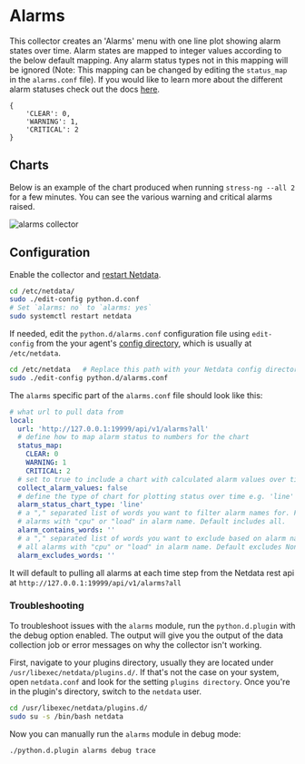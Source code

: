<!--
title: "Alarms"
custom_edit_url: "https://github.com/netdata/netdata/edit/master/collectors/python.d.plugin/alarms/README.md"
sidebar_label: "Alarms"
learn_status: "Published"
learn_rel_path: "Integrations/Monitor/Netdata"
-->

# Alarms

This collector creates an 'Alarms' menu with one line plot showing alarm states over time. Alarm states are mapped to integer values according to the below default mapping. Any alarm status types not in this mapping will be ignored (Note: This mapping can be changed by editing the `status_map` in the `alarms.conf` file). If you would like to learn more about the different alarm statuses check out the docs [here](https://learn.netdata.cloud/docs/agent/health/reference#alarm-statuses).

```
{
    'CLEAR': 0, 
    'WARNING': 1, 
    'CRITICAL': 2
}
```

## Charts

Below is an example of the chart produced when running `stress-ng --all 2` for a few minutes. You can see the various warning and critical alarms raised. 

![alarms collector](https://user-images.githubusercontent.com/1153921/101641493-0b086a80-39ef-11eb-9f55-0713e5dfb19f.png)

## Configuration

Enable the collector and [restart Netdata](https://github.com/netdata/netdata/blob/master/docs/configure/start-stop-restart.md).

```bash
cd /etc/netdata/
sudo ./edit-config python.d.conf
# Set `alarms: no` to `alarms: yes`
sudo systemctl restart netdata
```

If needed, edit the `python.d/alarms.conf` configuration file using `edit-config` from the your agent's [config
directory](https://github.com/netdata/netdata/blob/master/docs/configure/nodes.md), which is usually at `/etc/netdata`.

```bash
cd /etc/netdata   # Replace this path with your Netdata config directory, if different
sudo ./edit-config python.d/alarms.conf
```

The `alarms` specific part of the `alarms.conf` file should look like this:

```yaml
# what url to pull data from
local:
  url: 'http://127.0.0.1:19999/api/v1/alarms?all'
  # define how to map alarm status to numbers for the chart
  status_map:
    CLEAR: 0
    WARNING: 1
    CRITICAL: 2
  # set to true to include a chart with calculated alarm values over time
  collect_alarm_values: false
  # define the type of chart for plotting status over time e.g. 'line' or 'stacked'
  alarm_status_chart_type: 'line'
  # a "," separated list of words you want to filter alarm names for. For example 'cpu,load' would filter for only
  # alarms with "cpu" or "load" in alarm name. Default includes all.
  alarm_contains_words: ''
  # a "," separated list of words you want to exclude based on alarm name. For example 'cpu,load' would exclude 
  # all alarms with "cpu" or "load" in alarm name. Default excludes None.
  alarm_excludes_words: ''
```

It will default to pulling all alarms at each time step from the Netdata rest api at `http://127.0.0.1:19999/api/v1/alarms?all`
### Troubleshooting

To troubleshoot issues with the `alarms` module, run the `python.d.plugin` with the debug option enabled. The 
output will give you the output of the data collection job or error messages on why the collector isn't working.

First, navigate to your plugins directory, usually they are located under `/usr/libexec/netdata/plugins.d/`. If that's 
not the case on your system, open `netdata.conf` and look for the setting `plugins directory`. Once you're in the 
plugin's directory, switch to the `netdata` user.

```bash
cd /usr/libexec/netdata/plugins.d/
sudo su -s /bin/bash netdata
```

Now you can manually run the `alarms` module in debug mode:

```bash
./python.d.plugin alarms debug trace
```

